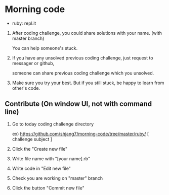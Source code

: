 # Morning code
- ruby: repl.it

1. After coding challenge, you could share solutions with your name. (with master branch)

   You can help someone's stuck.

2. If you have any unsolved previous coding challenge, just request to messager or github,

   someone can share previous coding challenge which you unsolved.
   
3. Make sure you try your best. But if you still stuck, be happy to learn from other's code.


## Contribute (On window UI, not with command line)

1. Go to today coding challenge directory

   ex) https://github.com/shjang7/morning-code/tree/master/ruby/ [ challenge subject ]

2. Click the "Create new file"

3. Write file name with "[your name].rb"

4. Write code in "Edit new file"

5. Check you are working on "master" branch

6. Click the button "Commit new file"

